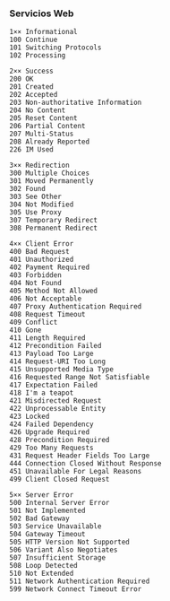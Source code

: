### Servicios Web



    1×× Informational
    100 Continue
    101 Switching Protocols
    102 Processing

    2×× Success
    200 OK
    201 Created
    202 Accepted
    203 Non-authoritative Information
    204 No Content
    205 Reset Content
    206 Partial Content  
    207 Multi-Status
    208 Already Reported
    226 IM Used

    3×× Redirection
    300 Multiple Choices
    301 Moved Permanently
    302 Found
    303 See Other
    304 Not Modified
    305 Use Proxy
    307 Temporary Redirect
    308 Permanent Redirect

    4×× Client Error
    400 Bad Request
    401 Unauthorized
    402 Payment Required
    403 Forbidden
    404 Not Found
    405 Method Not Allowed
    406 Not Acceptable
    407 Proxy Authentication Required
    408 Request Timeout
    409 Conflict
    410 Gone
    411 Length Required
    412 Precondition Failed
    413 Payload Too Large
    414 Request-URI Too Long
    415 Unsupported Media Type
    416 Requested Range Not Satisfiable
    417 Expectation Failed
    418 I'm a teapot
    421 Misdirected Request
    422 Unprocessable Entity
    423 Locked
    424 Failed Dependency
    426 Upgrade Required
    428 Precondition Required
    429 Too Many Requests
    431 Request Header Fields Too Large
    444 Connection Closed Without Response
    451 Unavailable For Legal Reasons
    499 Client Closed Request

    5×× Server Error
    500 Internal Server Error
    501 Not Implemented
    502 Bad Gateway
    503 Service Unavailable
    504 Gateway Timeout
    505 HTTP Version Not Supported
    506 Variant Also Negotiates
    507 Insufficient Storage
    508 Loop Detected
    510 Not Extended
    511 Network Authentication Required
    599 Network Connect Timeout Error
